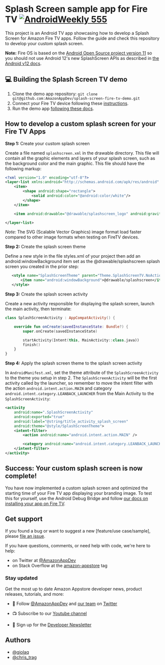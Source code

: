 # Splash Screen sample app for Fire TV  [![AndroidWeekly 555](https://androidweekly.net/issues/issue-555/badge)](https://androidweekly.net/issues/issue-555)
This project is an Android TV app showcasing how to develop a Splash Screen for Amazon Fire TV apps. Follow the guide and check this repository to develop your custom splash screen.

**Note:** Fire OS is based on the [Android Open Source project version 11](https://source.android.com/docs/setup/about/android-11-release) so you should not use Android 12's new SplashScreen APIs as described in [the Android v12 docs](https://developer.android.com/develop/ui/views/launch/splash-screen).


## 💻 Building the Splash Screen TV demo

1. Clone the demo app repository:
`git clone git@github.com:AmazonAppDev/splash-screen-fire-tv-demo.git`
2. Connect your Fire TV device following these [instructions](https://developer.amazon.com/docs/fire-tv/connecting-adb-to-device.html).
3. Run the demo app [following these docs](https://developer.amazon.com/docs/fire-tv/installing-and-running-your-app.html).

## How to develop a custom splash screen for your Fire TV Apps

**Step 1:** Create your custom splash screen

Create a file named `splashscreen.xml` in the drawable directory. This file will contain all the graphic elements and layers of your splash screen, such as the background color and the main graphic. This file should have the following markup:

```xml
<?xml version="1.0" encoding="utf-8"?>
<layer-list xmlns:android="http://schemas.android.com/apk/res/android" android:opacity="opaque">
    <item>
        <shape android:shape="rectangle">
            <solid android:color="@android:color/white"/>
        </shape>
    </item>

    <item android:drawable="@drawable/splashscreen_logo" android:gravity="center"/>

</layer-list>
```

*Note:* The SVG (Scalable Vector Graphics) image format load faster compared to other image formats when testing on FireTV devices.

**Step 2:** Create the splash screen theme

Define a new style in the file styles.xml of your project then add an android:windowBackground item set as the @drawable/splashscreen splash screen you created in the prior step:

 ```xml
    <style name="SplashScreenTheme" parent="Theme.SplashScreenTV.NoActionBar">
        <item name="android:windowBackground">@drawable/splashscreen</item>
    </style>
```

**Step 3:** Create the splash screen activity

Create a new activity responsible for displaying the splash screen, launch the main activity, then terminate:

```kotlin
class SplashScreenActivity : AppCompatActivity() {

    override fun onCreate(savedInstanceState: Bundle?) {
        super.onCreate(savedInstanceState)

        startActivity(Intent(this, MainActivity::class.java))
        finish()
    }
}
```
**Step 4:** Apply the splash screen theme to the splash screen activity

In `AndroidManifest.xml`, set the theme attribute of the `SplashScreenActivity` to the theme you setup in step 2. The `SplashScreenActivity` will be the first activity called by the launcher, so remember to move the intent filter with the action `android.intent.action.MAIN` and category `android.intent.category.LEANBACK_LAUNCHER` from the Main Activity to the `SplashScreenActivity`:

```xml
<activity
    android:name=".SplashScreenActivity"
    android:exported="true"
    android:label="@string/title_activity_splash_screen"
    android:theme="@style/SplashScreenTheme">
    <intent-filter>
        <action android:name="android.intent.action.MAIN" />

        <category android:name="android.intent.category.LEANBACK_LAUNCHER" />
    </intent-filter>
</activity>
```

## Success: Your custom splash screen is now complete!

You have now implemented a custom splash screen and optimized the starting time of your Fire TV app displaying your branding image. To test this for yourself, use the Android Debug Bridge and follow [our docs on installing your app on Fire TV](https://developer.amazon.com/docs/fire-tv/installing-and-running-your-app.html).

## Get support

If you found a bug or want to suggest a new [feature/use case/sample], please [file an issue](../../issues).

If you have questions, comments, or need help with code, we're here to help:
- on Twitter at [@AmazonAppDev](https://twitter.com/AmazonAppDev)
- on Stack Overflow at the [amazon-appstore](https://stackoverflow.com/questions/tagged/amazon-appstore) tag


### Stay updated
Get the most up to date Amazon Appstore developer news, product releases, tutorials, and more:

* 📣 Follow [@AmazonAppDev](https://twitter.com/AmazonAppDev) and [our team](https://twitter.com/i/lists/1580293569897984000) on [Twitter](https://twitter.com/AmazonAppDev)

* 📺 Subscribe to our [Youtube channel](https://www.youtube.com/amazonappstoredevelopers)

* 📧 Sign up for the [Developer Newsletter](https://m.amazonappservices.com/devto-newsletter-subscribe)



## Authors

- [@giolaq](https://twitter.com/giolaq)
- [@chris_trag](https://twitter.com/chris_trag)
